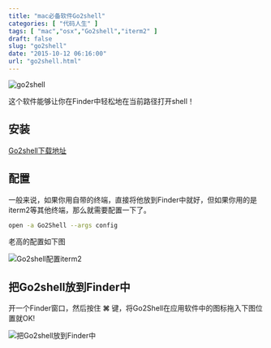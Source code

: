 ```yaml
---
title: "mac必备软件Go2shell"
categories: [ "代码人生" ]
tags: [ "mac","osx","Go2shell","iterm2" ]
draft: false
slug: "go2shell"
date: "2015-10-12 06:16:00"
url: "go2shell.html"
---
```


![go2shell][1]

这个软件能够让你在Finder中轻松地在当前路径打开shell！


<!--more-->


## 安装

[Go2shell下载地址][2]

## 配置

一般来说，如果你用自带的终端，直接将他放到Finder中就好，但如果你用的是iterm2等其他终端，那么就需要配置一下了。

```bash
open -a Go2Shell --args config
```

老高的配置如下图

![Go2shell配置iterm2][3]

## 把Go2shell放到Finder中

开一个Finder窗口，然后按住 **⌘** 键，将Go2Shell在应用软件中的图标拖入下图位置就OK!

![把Go2shell放到Finder中][4]


  [1]: https://blog.phpgao.com/usr/uploads/2015/10/418026121.png
  [2]: http://zipzapmac.com/Go2Shell
  [3]: https://blog.phpgao.com/usr/uploads/2015/10/1124185431.png
  [4]: https://blog.phpgao.com/usr/uploads/2015/10/2880837072.png